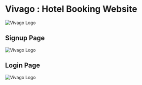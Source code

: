 # Vivago : Hotel Booking Website

![Vivago Logo](https://github.com/sgrmshrsm7/webprogramminglab/blob/master/sem3/Pract6/Images/Vivago.png)


## Signup Page
![Vivago Logo](https://github.com/sgrmshrsm7/webprogramminglab/blob/master/sem3/Pract6/Images/Preview/signuppreview.png)


## Login Page
![Vivago Logo](https://github.com/sgrmshrsm7/webprogramminglab/blob/master/sem3/Pract6/Images/Preview/loginpreview.png)
